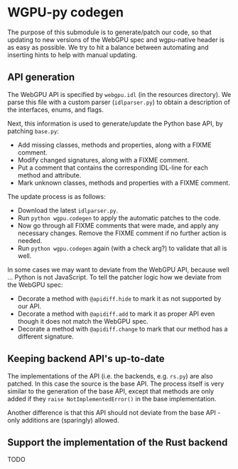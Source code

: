 # WGPU-py codegen

The purpose of this submodule is to generate/patch our code, so that
updating to new versions of the WebGPU spec and wgpu-native header is
as easy as possible. We try to hit a balance between automating and
inserting hints to help with manual updating.


## API generation

The WebGPU API is specified by `webgpu.idl` (in the resources directory).
We parse this file with a custom parser (`idlparser.py`) to obtain a description
of the interfaces, enums, and flags.

Next, this information is used to generate/update the Python base API, by patching `base.py`:

* Add missing classes, methods and properties, along with a FIXME comment.
* Modify changed signatures, along with a FIXME comment.
* Put a comment that contains the corresponding IDL-line for each method and attribute.
* Mark unknown classes, methods and properties with a FIXME comment.

The update process is as follows:

* Download the latest `idlparser.py`.
* Run `python wgpu.codegen` to apply the automatic patches to the code.
* Now go through all FIXME comments that were made, and apply any necessary
  changes. Remove the FIXME comment if no further action is needed.
* Run `python wgpu.codegen` again (with a check arg?) to validate that all is well.

In some cases we may want to deviate from the WebGPU API, because well ... Python
is not JavaScript. To tell the patcher logic how we deviate from the WebGPU spec:

* Decorate a method with `@apidiff.hide` to mark it as not supported by our API.
* Decorate a method with `@apidiff.add` to mark it as proper API even though it does not
  match the WebGPU spec.
* Decorate a method with `@apidiff.change` to mark that our method has a different signature.


## Keeping backend API's up-to-date

The implementations of the API (i.e. the backends, e.g. `rs.py`) are also patched.
In this case the source is the base API. The process itself is very similar to
the generation of the base API, except that methods are only added if they
`raise NotImplementedError()` in the base implementation.

Another difference is that this API should not deviate from the base API - only
additions are (sparingly) allowed.


## Support the implementation of the Rust backend

TODO
